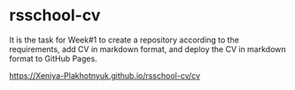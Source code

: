 # rsschool-cv
It is the task for Week#1 to create a repository according to the requirements, add CV in markdown format, and deploy the CV in markdown format to GitHub Pages.

https://Xeniya-Plakhotnyuk.github.io/rsschool-cv/cv

